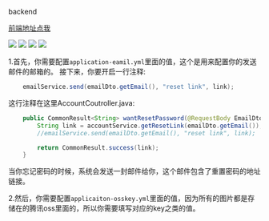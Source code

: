 backend

[前端地址点我](https://github.com/LittleTheFu/demo_app_front_end)

![](https://img.shields.io/badge/mybatis-green.svg)
![](https://img.shields.io/badge/spring_boot-green.svg)
![](https://img.shields.io/badge/swagger3-green.svg)
![](https://img.shields.io/badge/tencent_cos-green.svg)

1.首先，你需要配置`application-eamil.yml`里面的值，这个是用来配置你的发送邮件的邮箱的。
接下来，你要开启一行注释:

```java
	emailService.send(emailDto.getEmail(), "reset link", link);
```

这行注释在这里AccountCoutroller.java:

```java
	public CommonResult<String> wantResetPassword(@RequestBody EmailDto emailDto) 	{
		String link = accountService.getResetLink(emailDto.getEmail());
		//emailService.send(emailDto.getEmail(), "reset link", link);

		return CommonResult.success(link);
	}
```

当你忘记密码的时候，系统会发送一封邮件给你，这个邮件包含了重置密码的地址链接。

2.然后，你需要配置`applicaiton-osskey.yml`里面的值，因为所有的图片都是存储在的腾讯oss里面的，所以你需要填写对应的key之类的值。